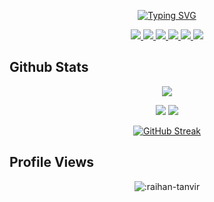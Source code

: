 <!-- ## Hi there 👋 -->

<!--
**raihan-tanvir/raihan-tanvir** is a ✨ _special_ ✨ repository because its `README.md` (this file) appears on your GitHub profile.

Here are some ideas to get you started:

- 🔭 I’m currently working on ...
- 🌱 I’m currently learning ...
- 👯 I’m looking to collaborate on ...
- 🤔 I’m looking for help with ...
- 💬 Ask me about ...
- 📫 How to reach me: ...
- 😄 Pronouns: ...
- ⚡ Fun fact: ...
-->

<div align="center">

<!-- [![Typing SVG](https://readme-typing-svg.demolab.com?font=Indie+Flower&size=35&duration=3000&&pause=500&background=BEE8FF18&color=D40404&center=true&multiline=true&random=false&width=800&height=180&lines=Hi;I'm+G+M+Shahariar+Shibli;Incoming+PhD+Student;Natural+Language+Processing)](https://git.io/typing-svg) -->

[![Typing SVG](https://readme-typing-svg.demolab.com?font=Shadows+Into+Light&size=40&duration=3000&pause=1000&color=155ACC&center=true&multiline=true&width=800&height=120&lines=Hi;I'm+Raihan+Tanvir)](https://git.io/typing-svg)

<a href="https://raihan-tanvir.github.io">
<img src="https://img.shields.io/badge/website-blue?style=for-the-badge&logo=homeadvisor&logoColor=white">
</a>

<a href="mailto:raihantanvir.96@gmail.com">
    <img src="https://img.shields.io/badge/Gmail-D14836?style=for-the-badge&logo=gmail&logoColor=white">
</a>

<a href="https://www.linkedin.com/in/raihantanvir/">
    <img src="https://img.shields.io/badge/LinkedIn-0077B5?style=for-the-badge&logo=linkedin&logoColor=white">
</a>

<a href="https://scholar.google.com/citations?user=r7mfRoIAAAAJ&hl=en" target="_blank">
    <img src='https://img.shields.io/badge/Google%20Scholar-100000?style=for-the-badge&logo=GoogleScholar&logoColor=white&&color=0181FF'>
</a>

<a href="https://www.researchgate.net/profile/Raihan_Tanvir" target="_blank">
    <img src='https://img.shields.io/badge/ResearchGate-3580BB?style=for-the-badge&logo=researchgate&logoColor=white'>
</a>

<a href="https://raihan-tanvir.github.io/cv.html">
    <img src="https://img.shields.io/badge/CV-3282F6?style=for-the-badge&logo=reacthookform&logoColor=white">
</a>

</div>

## Github Stats

<div align="center">
    
![](http://github-profile-summary-cards.vercel.app/api/cards/profile-details?username=raihan-tanvir&theme=aura_dark)

![](http://github-profile-summary-cards.vercel.app/api/cards/stats?username=raihan-tanvir&theme=dracula)
![](http://github-profile-summary-cards.vercel.app/api/cards/productive-time?username=raihan-tanvir&theme=dracula&utcOffset=6)

<!-- ![](http://github-profile-summary-cards.vercel.app/api/cards/repos-per-language?username=raihan-tanvir&theme=apprentice)
![](http://github-profile-summary-cards.vercel.app/api/cards/most-commit-language?username=raihan-tanvir&theme=apprentice) -->

<!-- [![Readme Quotes](https://quotes-github-readme.vercel.app/api?type=horizontal&theme=dracula)](https://github.com/piyushsuthar/github-readme-quotes) -->

[![GitHub Streak](https://streak-stats.demolab.com?user=raihan-tanvir&theme=dracula&card_width=700)](https://git.io/streak-stats)

</div>

## Profile Views

<div align="center">
    
![:raihan-tanvir](https://count.getloli.com/get/@:raihan-tanvir?theme=asoul)

</div>
